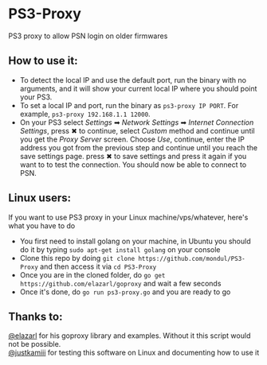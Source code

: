 # PS3-Proxy
PS3 proxy to allow PSN login on older firmwares

## How to use it:
* To detect the local IP and use the default port, run the binary with no arguments, and it will show your current local IP where you should point your PS3.
* To set a local IP and port, run the binary as `ps3-proxy IP PORT`. For example, `ps3-proxy 192.168.1.1 12000`.
* On your PS3 select _Settings_ ➡ _Network Settings_ ➡ _Internet Connection Settings_, press ✖ to continue, select _Custom_ method and continue until you get the _Proxy Server_ screen. Choose _Use_, continue, enter the IP address you got from the previous step and continue until you reach the save settings page. press ✖ to save settings and press it again if you want to to test the connection. You should now be able to connect to PSN.

## Linux users:
If you want to use PS3 proxy in your Linux machine/vps/whatever, here's what you have to do
* You first need to install golang on your machine, in Ubuntu you should do it by typing ``sudo apt-get install golang`` on your console
* Clone this repo by doing ``git clone https://github.com/mondul/PS3-Proxy`` and then access it via ``cd PS3-Proxy``
* Once you are in the cloned folder, do ``go get https://github.com/elazarl/goproxy`` and wait a few seconds
* Once it's done, do ``go run ps3-proxy.go`` and you are ready to go

## Thanks to:
[@elazarl](https://github.com/elazarl) for his goproxy library and examples. Without it this script would not be possible.  
[@justkamiii](https://github.com/justkamiii) for testing this software on Linux and documenting how to use it <!---mmm, yes, self credit-->

